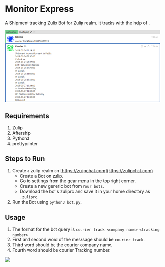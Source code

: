 # Monitor Express

A Shipment tracking Zulip Bot for Zulip realm.
It tracks with the help of <shipment order number>.

![](./bot.png)

## Requirements

1. Zulip
2. Aftership
3. Python3
4. prettyprinter

## Steps to Run

1. Create a zulip realm on [https://zulipchat.com](https://zulipchat.com)
    - Create a Bot on zulip.
    - Go to settings from the gear menu in the top right corner.
    - Create a new generic bot from `Your bots`.
    - Download the bot's zuliprc and save it in your home directory as `.zuliprc`.
2. Run the Bot using `python3 bot.py`.

## Usage

1. The format for the bot query is `courier track <company name> <tracking number>`
2. First and second word of the messsage should be `courier track`.
3. Third word should be the courier company name.
4. Fourth word should be courier Tracking number.

![](https://img.shields.io/badge/Language-Python3-brightgreen.svg)
